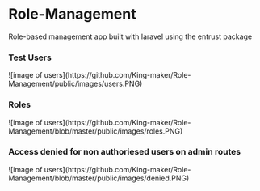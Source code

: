 # Role-Management
Role-based management app built with laravel using the entrust package
<h3>Test Users</h3>
![image of users](https://github.com/King-maker/Role-Management/public/images/users.PNG)

<h3> Roles </h3>
![image of users](https://github.com/King-maker/Role-Management/blob/master/public/images/roles.PNG)
<h3> Access denied for non authoriesed users on admin routes </h3>
![image of users](https://github.com/King-maker/Role-Management/blob/master/public/images/denied.PNG)
